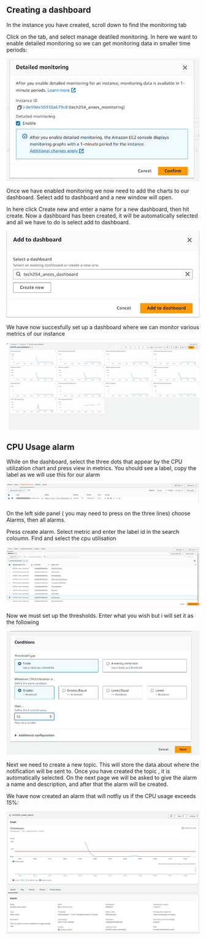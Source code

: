 
## Creating a dashboard

In the instance you have created, scroll down to find the monitoring tab

Click on the tab, and select manage deatiled monitoring. In here we want to enable detailed monitoring so we can get monitoring data in smaller time periods:

![](enable_monitoring.PNG)

Once we have enabled monitoring we now need to add the charts to our dashboard. Select add to dashboard and a new window will open.

In here click Create new and enter a name for a new dashboard, then hit create. Now a dashboard has been created, it will be automatically selected and all we have to do is select add to dashboard.

![](create.PNG)

We have now succesfully set up a dashboard where we can monitor various metrics of our instance

![](dashboard.PNG)

## CPU Usage alarm

While on the dashboard, select the three dots that appear by the CPU utilization chart and press view in metrics.  You should see a label, copy the label as we will use this for our alarm

![](metric_id.PNG)

On the left side panel ( you may need to press on the three lines) choose Alarms, then all alarms.

Press create alarm. Select metric and enter the label id in the search coloumn. Find and select the cpu utilisation

![](select.PNG)

Now we must set up the thresholds. Enter what you wish but i will set it as the following

![](thresholds.PNG)

Next we need to create a new topic. This will store the data about where the notification will be sent to. Once you have created the topic , it is automatically selected. On the next page we will be asked to give the alarm a name and description, and after that the alarm will be created.

We have now created an alarm that will notfiy us if the CPU usage exceeds 15%:

![](alarm_final.PNG)

